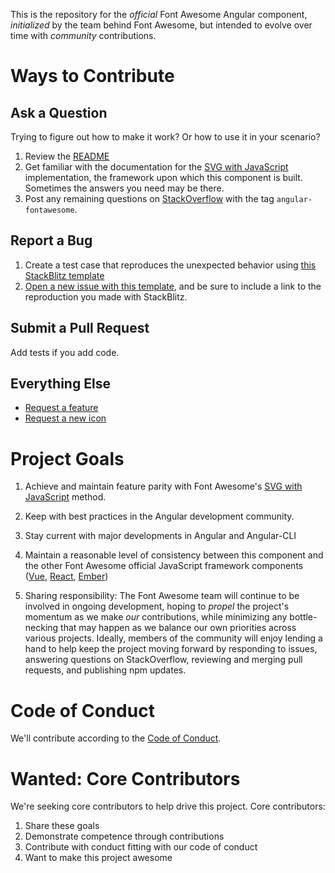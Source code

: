 This is the repository for the _official_ Font Awesome Angular component, _initialized_ by the team behind Font Awesome, but intended to evolve over time with _community_ contributions.

# Ways to Contribute

## Ask a Question

Trying to figure out how to make it work? Or how to use it in your scenario?

1. Review the [README](README.md)
2. Get familiar with the documentation for the [SVG with JavaScript](https://fontawesome.com/how-to-use/svg-with-js) implementation, the framework upon which this component is built. Sometimes the answers you need may be there.
3. Post any remaining questions on [StackOverflow](https://stackoverflow.com/questions/tagged/angular-fontawesome) with the tag `angular-fontawesome`.

## Report a Bug

1. Create a test case that reproduces the unexpected behavior using [this StackBlitz template](https://stackblitz.com/edit/angular-ivy-9mvggg)
2. [Open a new issue with this template](https://github.com/FortAwesome/angular-fontawesome/issues/new?template=bug-report.md), and be sure to include a link to the reproduction you made with StackBlitz.

## Submit a Pull Request

Add tests if you add code.

## Everything Else

- [Request a feature](https://github.com/FortAwesome/angular-fontawesome/issues/new??title=Feature%20request:feature-name&template=feature-request.md)
- [Request a new icon](https://github.com/FortAwesome/Font-Awesome/issues/new?title=Icon%20request:%20icon-name&template=icon-request.md)

# Project Goals

1. Achieve and maintain feature parity with Font Awesome's [SVG with JavaScript](https://fontawesome.com/how-to-use/svg-with-js) method.

2. Keep with best practices in the Angular development community.

3. Stay current with major developments in Angular and Angular-CLI

4. Maintain a reasonable level of consistency between this component and the other Font Awesome official JavaScript framework components ([Vue](https://github.com/FortAwesome/vue-fontawesome), [React](https://github.com/FortAwesome/react-fontawesome), [Ember](https://github.com/FortAwesome/ember-fontawesome))

5. Sharing responsibility: The Font Awesome team will continue to be involved in ongoing development, hoping to _propel_ the project's momentum as we make _our_ contributions, while minimizing any bottle-necking that may happen as we balance our own priorities across various projects. Ideally, members of the community will enjoy lending a hand to help keep the project moving forward by responding to issues, answering questions on StackOverflow, reviewing and merging pull requests, and publishing npm updates.

# Code of Conduct

We'll contribute according to the [Code of Conduct](CODE_OF_CONDUCT.md).

# Wanted: Core Contributors

We're seeking core contributors to help drive this project. Core contributors:

1. Share these goals
2. Demonstrate competence through contributions
3. Contribute with conduct fitting with our code of conduct
4. Want to make this project awesome
